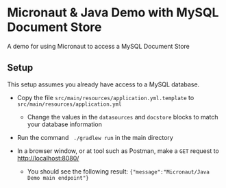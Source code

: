 # Micronaut & Java Demo with MySQL Document Store

A demo for using Micronaut to access a MySQL Document Store

## Setup

This setup assumes you already have access to a MySQL database.

* Copy the file `src/main/resources/application.yml.template` to `src/main/resources/application.yml`
  * Change the values in the `datasources` and `docstore` blocks to match your database information
* Run the command ` ./gradlew run` in the main directory
* In a browser window, or at tool such as Postman, make a `GET` request to [http://localhost:8080/](http://localhost:8080/)

  * You should see the following result: `{"message":"Micronaut/Java Demo main endpoint"}`
